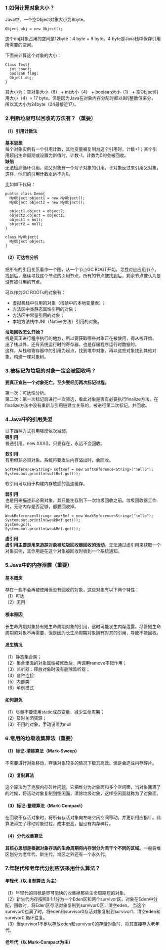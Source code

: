 ### 1.如何计算对象大小？
Java中，一个空Object对象大小为8byte。  
```
Object obj = new Object();
```

这个obj对象占用的空间是12byte：4 byte + 8 byte。4 byte是Java栈中保存引用所需要的空间。  

下面来计算这个对象的大小：  
```
Class Test{
  int count;
  boolean flag;
  Object obj;
}
```
其大小为：空对象大小（8） + int大小（4） + boolean大小（1） + 空Object引用大小（4）= 17 byte。但是因为Java在对象内存分配时都以8的整数倍来分，
所以其大小为24byte（24最接近17）。

### 2.判断垃圾可以回收的方法有？（重要）
#### （1）引用计数法
**基本思想**  
每个对象实例有一个引用计数，其他变量被复制为这个引用时，计数+1；某个引用超出生命周期或设置为新值时，计数-1。计数为0的会被回收。  
**缺陷**  
无法检测循环引用。如父对象有一个对子对象的引用，子对象反过来引用父对象，这样，他们的引用计数永远不为0。  

比如如下代码：  
```
public class Demo{
  MyObject object1 = new MyObject();
  MyObject object2 = new MyObject();
  
  object1.object = object2;
  object2.object = object1;
  object1 = null;
  object2 = null;
}

class MyObject{
  MyObject object;
}
```

#### （2）可达性分析
把所有的引用关系看作一个图，从一个节点GC ROOT开始，寻找对应应用节点，找到后，继续寻找这个节点的引用节点，所有的节点被找到后，剩余节点被认为是
没有被引用的节点。  

可以作为GC ROOTs的对象有：
* 虚拟机栈中引用的对象（栈帧中的本地变量表）；  
* 方法区中类静态属性引用的对象；  
* 方法区中常量引用的对象；  
* 本地方法栈中JNI（Native方法）引用的对象。  

**垃圾回收怎么开始？**  
栈是真正进行程序执行的地方，所以要获取哪些对象正在被使用，得从栈开始。  
出了栈以外，还有系统运行时的寄存器，也是存储程序运行时数据的。  
这样，从栈和寄存器中的引用为起点，找到堆中对象，再以这些对象找到其他对象，构建一棵对象树。  

### 3.被标记为垃圾的对象一定会被回收吗？  
**要真正宣告一个对象死亡，至少要经历两次标记过程。**

第一次：可达性分析。  
第二次：第一次标记后进行一次筛选，看此对象是否有必要执行finalize方法。在finalize方法中没有重新与引用链建立关系的，被进行第二次标记，并回收。  

### 4.Java中的引用类型
以下四种方式引用强度依次减弱。  
**强引用**  
普通引用。new XXX()。只要存在，永远不会回收。  

**软引用**  
有用但非必须对象。系统将要发生内存溢出时，会回收。  
```
SoftReference<String> softRef = new SoftReference<String>("hello");
System.out.println(softRef.get());
```
软引用可以用于构建内存敏感的高速缓存。  

**弱引用**  
也是用来描述非必需对象，其只能生存到下一次垃圾回收之前。垃圾回收器工作时，无论内存是否足够，都要回收掉。  
```
WeakReference<String> weakRef = new WeakReference<String>("hello");
System.out.println(weakRef.get());
System.gc();
System.out.println(weakRef.get());
```

**虚引用**  
**虚引用主要是用来追踪对象被垃圾回收器回收的活动**。无法通过虚引用来获取一个对象实例，其作用是在这个对象被回收时收到一个系统通知。  

### 5.Java中的内存泄露（重要）
#### 基本概念
存在一些不会再被使用但没有回收的对象，这些对象有以下两个特性：  
（1）可达  
（2）无用  

#### 根本原因
长生命周期对象持有短生命周期对象的引用，这时可能发生内存泄露。尽管短生命周期的对象不再需要，但是因为长生命周期对象拥有对其的引用，导致不能回收。

#### 发生情况
（1）静态集合类；  
（2）集合里面的对象属性被修改后，再调用remove不起作用；  
（3）监听器：释放对象时没有删除监听器；  
（4）各种连接  
（5）内部类  
（6）单例模式  

#### 如何避免
（1）尽量不要使用static成员变量，减少生命周期；  
（2）及时关闭资源；  
（3）不用的对象，手动设置为null  

### 6.常用的垃圾收集算法（重要）
#### （1）标记-清除算法（Mark-Sweep）  
不需要进行对象移动，存活对象较多的情况下极其高效。但是会造成内存碎片。  

#### （2）复制算法
这个算法为了克服内存碎片问题。它把堆分为对象面和多个空闲面，当对象面满了的时候，将活动对象复制到空闲面，清除垃圾对象，这样空闲面就称为了对象面。

#### （3）标记-整理算法（Mark-Compact）
在回收不存活对象时，将所有存活对象向左端空闲空间移动，并更新相应指针。此算法添加了移动对象过程，成本更高，但没有内存碎片。  

#### （4）分代收集算法
**其核心思想是根据对象存活的生命周期将内存划分为若干个不同的区域**。一般将堆区划分为老年代、新生代，堆区之外还有一个永久代。  

### 7.年轻代和老年代分别应该采用什么算法？
#### 年轻代（以 复制算法 为主）
（1）年轻代的目标是尽可能快的收集掉那些生命周期短的对象。  
（2）新生代内存按照8:1:1分为一个Eden区和两个survivor区。对象在Eden中分配，回收时，将Eden区存活对象复制到survivor0区，清空eden。
当这个survivor0也满了时，将eden和survivor0存活对象复制到survivor1，清空eden和survivor0.循环往复。  
（3）当survivor1不足以存放eden和survivor0的存活对象时，将其直接存入老年代。  

#### 老年代（以 Mark-Compact为主）
















